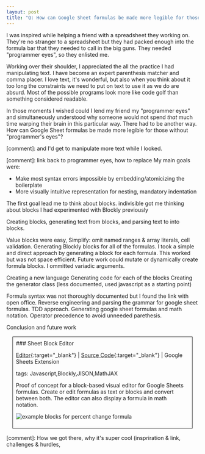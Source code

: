 ```yaml
---
layout: post
title: "Q: How can Google Sheet formulas be made more legible for those without \"programmer's eyes\"?"
---
```


I was inspired while helping a friend with a spreadsheet they working on. They're no stranger to a spreadsheet but they had packed enough into the formula bar that they needed to call in the big guns. They needed "programmer eyes", so they enlisted me.

Working over their shoulder, I appreciated the all the practice I had manipulating text. I have become an expert parenthesis matcher and comma placer. I love text, it's wonderful, but also when you think about it too long the constraints we need to put on text to use it as we do are absurd. Most of the possible programs look more like code golf than  something considered readable.

In those moments I wished could I lend my friend my "programmer eyes" and simultaneously understood why someone would not spend *that* much time warping their brain in this particular way. There had to be another way. How can Google Sheet formulas be made more legible for those without "programmer's eyes"?

[comment]: and I'd get to manipulate more text while I looked.

[comment]: link back to programmer eyes, how to replace
My main goals were:

- Make most syntax errors impossible by embedding/atomicizing the boilerplate
- More visually intuitive representation for nesting, mandatory indentation

The first goal lead me to think about blocks. indivisible got me thinking about blocks
I had experimented with Blockly previously

Creating blocks, generating text from blocks, and parsing text to into blocks.

Value blocks were easy,
Simplify: omit named ranges & array literals, cell validation.
Generating Blockly blocks for all of the formulas. I took a simple and direct approach by generating a block for each formula. This worked but was not space efficient. Future work could mutate or dynamically create formula blocks. I ommitted variadic arguments.

Creating a new language
Generating code for each of the blocks
Creating the generator class (less documented, used javascript as a starting point)


Formula syntax was not thoroughly documented but I found the link with open office.
Reverse engineering and parsing the grammar for google sheet formulas.
TDD approach.
Generating google sheet formulas and math notation. Operator precedence to avoid unneeded parethesis.

Conclusion and future work

<div markdown="1" style="border: solid 1px; margin: 16px; padding: 8px;">
### Sheet Block Editor

[Editor](https://tjbearse.github.io/sheet-block-editor/){:target="_blank"} \| 
[Source Code](https://github.com/tjbearse/sheet-block-editor){:target="_blank"} \|
Google Sheets Extension

tags: Javascript,Blockly,JISON,MathJAX

Proof of concept for a block-based visual editor for Google Sheets formulas. Create or edit formulas as text or blocks and convert between both. The editor can also display a formula in math notation.

![example blocks for percent change formula](/assets/img/sheets-block-editor-percent-change.png)
</div>

[comment]: How we got there, why it's super cool (inspriration & link, challenges & hurdles,
